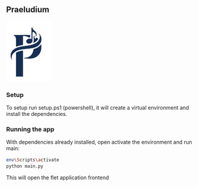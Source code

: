 ## Praeludium

![logo](./assets/praeludium_logo.png)

### Setup
To setup run setup.ps1 (powershell), it will create a virtual environment and install the dependencies.


### Running the app
With dependencies already installed, open activate the environment and run main:

```sh
env\Scripts\activate
python main.py
```

This will open the flet application frontend